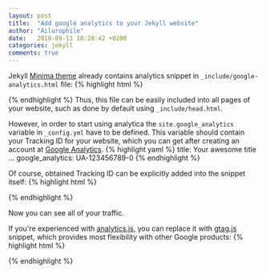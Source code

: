 ```yaml
---
layout: post
title:  "Add google analytics to your Jekyll website"
author: "Ailurophile"
date:   2018-09-11 10:28:42 +0200
categories: jekyll
comments: true
---
```


Jekyll [Minima theme][minima-git] already contains analytics snippet in `_include/google-analytics.html` file:
{% highlight html %}
<script>
if(!(window.doNotTrack === "1" || navigator.doNotTrack === "1" || navigator.doNotTrack === "yes" || navigator.msDoNotTrack === "1")) {
  (function(i,s,o,g,r,a,m){i['GoogleAnalyticsObject']=r;i[r]=i[r]||function(){
  (i[r].q=i[r].q||[]).push(arguments)},i[r].l=1*new Date();a=s.createElement(o),
  m=s.getElementsByTagName(o)[0];a.async=1;a.src=g;m.parentNode.insertBefore(a,m)
  })(window,document,'script','https://www.google-analytics.com/analytics.js','ga');
  
  {% raw %}ga('create', '{{ site.google_analytics }}', 'auto'); {% endraw %}
  ga('send', 'pageview');
}
</script>
{% endhighlight %}
Thus, this file can be easily included into all pages of your website, such as done by default using `_include/head.html`.
<!--more-->

However, in order to start using analytica the `site.google_analytics`  variable in `_config.yml`  have to be defined.
This variable should contain your Tracking ID for your website, which you can get after creating an account at [Google Analytics][google-analytics].
{% highlight yaml %}
title: Your awesome title
...
google_analytics: UA-123456789-0
{% endhighlight %}

Of course, obtained Tracking ID can be explicitly added into the snippet itself:
{% highlight html %}
<script>
  ...
  ga('create', 'UA-123456789-0', 'auto');
  ...
</script>
{% endhighlight %}

Now you can see all of your traffic.

If you're experienced with [analytics.js][analytics], you can replace it with [gtag.js][gtag] snippet, which provides most flexibility with other Google products:
{% highlight html %}
<!-- Global site tag (gtag.js) - Google Analytics -->
<script async src="https://www.googletagmanager.com/gtag/js?id=UA-123456789-0"></script>
<script>
  window.dataLayer = window.dataLayer || [];
  function gtag(){dataLayer.push(arguments);}
  gtag('js', new Date());

  {% raw %}gtag('config', '{{ site.google_analytics }}'); {% endraw %}
</script>
{% endhighlight %}



[minima-git]: https://github.com/jekyll/minima
[google-analytics]: https://analytics.google.com/
[analytics]: https://developers.google.com/analytics/devguides/collection/analyticsjs/
[gtag]: https://developers.google.com/analytics/devguides/collection/gtagjs/

